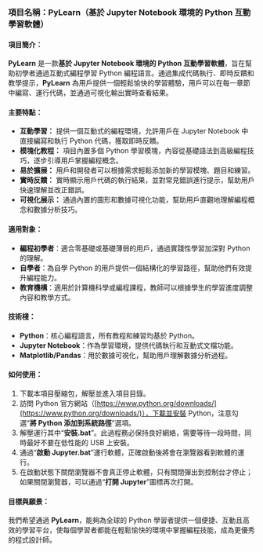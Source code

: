 ### 項目名稱：**PyLearn（基於 Jupyter Notebook 環境的 Python 互動學習軟體）**

#### 項目簡介：
**PyLearn** 是一款**基於 Jupyter Notebook 環境的 Python 互動學習軟體**，旨在幫助初學者通過互動式編程學習 Python 編程語言。通過集成代碼執行、即時反饋和教學提示，**PyLearn** 為用戶提供一個輕鬆愉快的學習體驗，用戶可以在每一章節中編寫、運行代碼，並通過可視化輸出實時查看結果。

#### 主要特點：
- **互動學習：** 提供一個互動式的編程環境，允許用戶在 Jupyter Notebook 中直接編寫和執行 Python 代碼，獲取即時反饋。
- **模塊化教程：** 項目內置多個 Python 學習模塊，內容從基礎語法到高級編程技巧，逐步引導用戶掌握編程概念。
- **易於擴展：** 用戶和開發者可以根據需求輕鬆添加新的學習模塊、題目和練習。
- **實時反饋：** 實時顯示用戶代碼的執行結果，並對常見錯誤進行提示，幫助用戶快速理解並改正錯誤。
- **可視化展示：** 通過內置的圖形和數據可視化功能，幫助用戶直觀地理解編程概念和數據分析技巧。

#### 適用對象：
- **編程初學者**：適合零基礎或基礎薄弱的用戶，通過實踐性學習加深對 Python 的理解。
- **自學者**：為自學 Python 的用戶提供一個結構化的學習路徑，幫助他們有效提升編程能力。
- **教育機構**：適用於計算機科學或編程課程，教師可以根據學生的學習進度調整內容和教學方式。

#### 技術棧：
- **Python**：核心編程語言，所有教程和練習均基於 Python。
- **Jupyter Notebook**：作為學習環境，提供代碼執行和互動式文檔功能。
- **Matplotlib/Pandas**：用於數據可視化，幫助用戶理解數據分析過程。

#### 如何使用：
1. 下載本項目壓縮包，解壓並進入項目目錄。
2. 訪問 Python 官方網站（[https://www.python.org/downloads/](https://www.python.org/downloads/)），下載並安裝 Python，注意勾選“**將 Python 添加到系統路徑**”選項。
3. 解壓運行其中“**安裝.bat**”。此過程務必保持良好網絡，需要等待一段時間，同時最好不要在低性能的 USB 上安裝。
4. 通過“**啟動 Jupyter.bat**”運行軟體，正確啟動後將會在瀏覽器看到軟體的運行。
5. 在啟動狀態下關閉瀏覽器不會真正停止軟體，只有關閉彈出到控制台才停止；如果關閉瀏覽器，可以通過“**打開 Jupyter**”圖標再次打開。

#### 目標與願景：
我們希望通過 **PyLearn**，能夠為全球的 Python 學習者提供一個便捷、互動且高效的學習平台，使每個學習者都能在輕鬆愉快的環境中掌握編程技能，成為更優秀的程式設計師。
